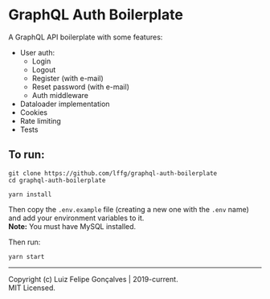 # GraphQL Auth Boilerplate

A GraphQL API boilerplate with some features:

- User auth:
  - Login
  - Logout
  - Register (with e-mail)
  - Reset password (with e-mail)
  - Auth middleware
- Dataloader implementation
- Cookies
- Rate limiting
- Tests

## To run:

```shell
git clone https://github.com/lffg/graphql-auth-boilerplate
cd graphql-auth-boilerplate

yarn install
```

Then copy the `.env.example` file (creating a new one with the `.env` name) and add your environment variables to it.  
**Note:** You must have MySQL installed.

Then run:

```shell
yarn start
```

---

Copyright (c) Luiz Felipe Gonçalves | 2019-current.  
MIT Licensed.
